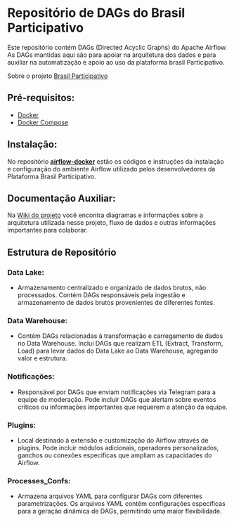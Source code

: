 # Repositório de DAGs do Brasil Participativo

Este repositório contém DAGs (Directed Acyclic Graphs) do Apache Airflow. As DAGs mantidas aqui são para apoiar na arquitetura dos dados e para auxiliar na automatização e apoio ao uso da plataforma brasil Participativo.

Sobre o projeto [Brasil Participativo](https://brasilparticipativo.presidencia.gov.br/processes/brasilparticipativo/f/26/posts/99)

## Pré-requisitos:

- [Docker](https://www.docker.com)
- [Docker Compose](https://docs.docker.com/compose/)

## Instalação:

No repositório **[airflow-docker](https://gitlab.com/lappis-unb/decidimbr/airflow-docker)** estão os códigos e instruções da instalação e configuração do ambiente Airflow utilizado pelos desenvolvedores da Plataforma Brasil Participativo.

## Documentação Auxiliar:

Na [Wiki do projeto](https://gitlab.com/groups/lappis-unb/decidimbr/servicos-de-dados/-/wikis/home) você encontra diagramas e informações sobre a arquitetura utilizada nesse projeto, fluxo de dados e outras informações importantes para colaborar.

## Estrutura de Repositório 

### Data Lake:
  - Armazenamento centralizado e organizado de dados brutos, não processados. Contém DAGs responsáveis pela ingestão e armazenamento de dados brutos provenientes de diferentes fontes.

### Data Warehouse:
  - Contém DAGs relacionadas à transformação e carregamento de dados no Data Warehouse. Inclui DAGs que realizam ETL (Extract, Transform, Load) para levar dados do Data Lake ao Data Warehouse, agregando valor e estrutura.

### Notificações:
  - Responsável por DAGs que enviam notificações via Telegram para a equipe de moderação. Pode incluir DAGs que alertam sobre eventos críticos ou informações importantes que requerem a atenção da equipe.

### Plugins:
  - Local destinado à extensão e customização do Airflow através de plugins. Pode incluir módulos adicionais, operadores personalizados, ganchos ou conexões específicas que ampliam as capacidades do Airflow.

### Processes_Confs:
  - Armazena arquivos YAML para configurar DAGs com diferentes parametrizações. Os arquivos YAML contêm configurações específicas para a geração dinâmica de DAGs, permitindo uma maior flexibilidade.
